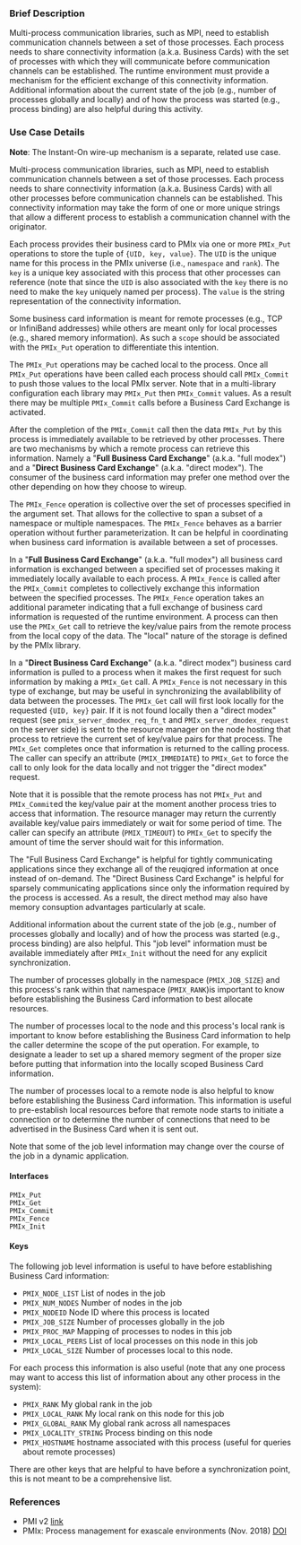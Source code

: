 
### Brief Description

Multi-process communication libraries, such as MPI, need to establish communication channels between a set of those processes. Each process needs to share connectivity information (a.k.a. Business Cards) with the set of processes with which they will communicate before communication channels can be established. The runtime environment must provide a mechanism for the efficient exchange of this connectivity information. Additional information about the current state of the job (e.g., number of processes globally and locally) and of how the process was started (e.g., process binding) are also helpful during this activity.

### Use Case Details

**Note**: The Instant-On wire-up mechanism is a separate, related use case.

Multi-process communication libraries, such as MPI, need to establish communication channels between a set of those processes. Each process needs to share connectivity information (a.k.a. Business Cards) with all other processes before communication channels can be established. This connectivity information may take the form of one or more unique strings that allow a different process to establish a communication channel with the originator.

Each process provides their business card to PMIx via one or more `PMIx_Put` operations to store the tuple of `{UID, key, value}`. The `UID` is the unique name for this process in the PMIx universe (i.e., `namespace` and `rank`). The `key` is a unique key associated with this process that other processes can reference (note that since the `UID` is also associated with the `key` there is no need to make the `key` uniquely named per process). The `value` is the string representation of the connectivity information.

Some business card information is meant for remote processes (e.g., TCP or InfiniBand addresses) while others are meant only for local processes (e.g., shared memory information). As such a `scope` should be associated with the `PMIx_Put` operation to differentiate this intention.

The `PMIx_Put` operations may be cached local to the process. Once all `PMIx_Put` operations have been called each process should call `PMIx_Commit` to push those values to the local PMIx server. Note that in a multi-library configuration each library may `PMIx_Put` then `PMIx_Commit` values. As a result there may be multiple `PMIx_Commit` calls before a Business Card Exchange is activated.

After the completion of the `PMIx_Commit` call then the data `PMIx_Put` by this process is immediately available to be retrieved by other processes. There are two mechanisms by which a remote process can retrieve this information. Namely a "**Full Business Card Exchange**" (a.k.a. "full modex") and a "**Direct Business Card Exchange**" (a.k.a. "direct modex"). The consumer of the business card information may prefer one method over the other depending on how they choose to wireup.

The `PMIx_Fence` operation is collective over the set of processes specified in the argument set. That allows for the collective to span a subset of a namespace or multiple namespaces. The `PMIx_Fence` behaves as a barrier operation without further parameterization. It can be helpful in coordinating when business card information is available between a set of processes.

In a "**Full Business Card Exchange**" (a.k.a. "full modex") all business card information is exchanged between a specified set of processes making it immediately locally available to each process. A `PMIx_Fence` is called after the `PMIx_Commit` completes to collectively exchange this information between the specified processes. The `PMIx_Fence` operation takes an additional parameter indicating that a full exchange of business card information is requested of the runtime environment. A process can then use the `PMIx_Get` call to retrieve the key/value pairs from the remote process from the local copy of the data. The "local" nature of the storage is defined by the PMIx library.

In a "**Direct Business Card Exchange**" (a.k.a. "direct modex") business card information is pulled to a process when it makes the first request for such information by making a `PMIx_Get` call. A `PMIx_Fence` is not necessary in this type of exchange, but may be useful in synchronizing the availablibility of data between the processes. The `PMIx_Get` call will first look locally for the requested `{UID, key}` pair. If it is not found locally then a "direct modex" request (see `pmix_server_dmodex_req_fn_t` and `PMIx_server_dmodex_request` on the server side) is sent to the resource manager on the node hosting that process to retrieve the current set of key/value pairs for that process. The `PMIx_Get` completes once that information is returned to the calling process. The caller can specify an attribute (`PMIX_IMMEDIATE`) to `PMIx_Get` to force the call to only look for the data locally and not trigger the "direct modex" request.

Note that it is possible that the remote process has not `PMIx_Put` and `PMIx_Commit`ed the key/value pair at the moment another process tries to access that information. The resource manager may return the currently available key/value pairs immediately or wait for some period of time. The caller can specify an attribute (`PMIX_TIMEOUT`) to `PMIx_Get` to specify the amount of time the server should wait for this information. 

The "Full Business Card Exchange" is helpful for tightly communicating applications since they exchange all of the reuqiqred information at once instead of on-demand. The "Direct Business Card Exchange" is helpful for sparsely communicating applications since only the information required by the process is accessed. As a result, the direct method may also have memory consuption advantages particularly at scale.

Additional information about the current state of the job (e.g., number of processes globally and locally) and of how the process was started (e.g., process binding) are also helpful. This "job level" information must be available immediately after `PMIx_Init` without the need for any explicit synchronization.

The number of processes globally in the namespace (`PMIX_JOB_SIZE`) and this process's rank within that namespace (`PMIX_RANK`)is important to know before establishing the Business Card information to best allocate resources.

The number of processes local to the node and this process's local rank is important to know before establishing the Business Card information to help the caller determine the scope of the put operation. For example, to designate a leader to set up a shared memory segment of the proper size before putting that information into the locally scoped Business Card information.

The number of processes local to a remote node is also helpful to know before establishing the Business Card information. This information is useful to pre-establish local resources before that remote node starts to initiate a connection or to determine the number of connections that need to be advertised in the Business Card when it is sent out.

Note that some of the job level information may change over the course of the job in a dynamic application.

#### Interfaces
```
PMIx_Put
PMIx_Get
PMIx_Commit
PMIx_Fence
PMIx_Init
```

#### Keys

The following job level information is useful to have before establishing Business Card information:
 * `PMIX_NODE_LIST` List of nodes in the job
 * `PMIX_NUM_NODES` Number of nodes in the job
 * `PMIX_NODEID` Node ID where this process is located
 * `PMIX_JOB_SIZE` Number of processes globally in the job
 * `PMIX_PROC_MAP` Mapping of processes to nodes in this job
 * `PMIX_LOCAL_PEERS` List of local processes on this node in this job
 * `PMIX_LOCAL_SIZE` Number of processes local to this node.

For each process this information is also useful (note that any one process may want to access this list of information about any other process in the system):
 * `PMIX_RANK` My global rank in the job
 * `PMIX_LOCAL_RANK` My local rank on this node for this job
 * `PMIX_GLOBAL_RANK` My global rank across all namespaces
 * `PMIX_LOCALITY_STRING` Process binding on this node
 * `PMIX_HOSTNAME` hostname associated with this process (useful for queries about remote processes)

There are other keys that are helpful to have before a synchronization point, this is not meant to be a comprehensive list.

### References

 * PMI v2 [link](https://wiki.mpich.org/mpich/index.php/PMI_v2_API)
 * PMIx: Process management for exascale environments (Nov. 2018) [DOI](https://doi.org/10.1016/j.parco.2018.08.002)
